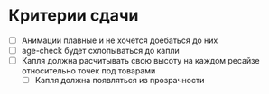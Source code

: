 # Критерии сдачи

- [ ] Анимации плавные и не хочется доебаться до них
- [ ] age-check будет схлопываться до капли
- [ ] Капля должна расчитывать свою высоту на каждом ресайзе относительно точек под товарами
	- [ ] Капля должна появляться из прозрачности
